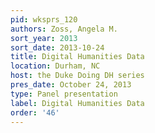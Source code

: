 ```yaml
---
pid: wksprs_120
authors: Zoss, Angela M.
sort_year: 2013
sort_date: 2013-10-24
title: Digital Humanities Data
location: Durham, NC
host: the Duke Doing DH series
pres_date: October 24, 2013
type: Panel presentation
label: Digital Humanities Data
order: '46'
---
```

